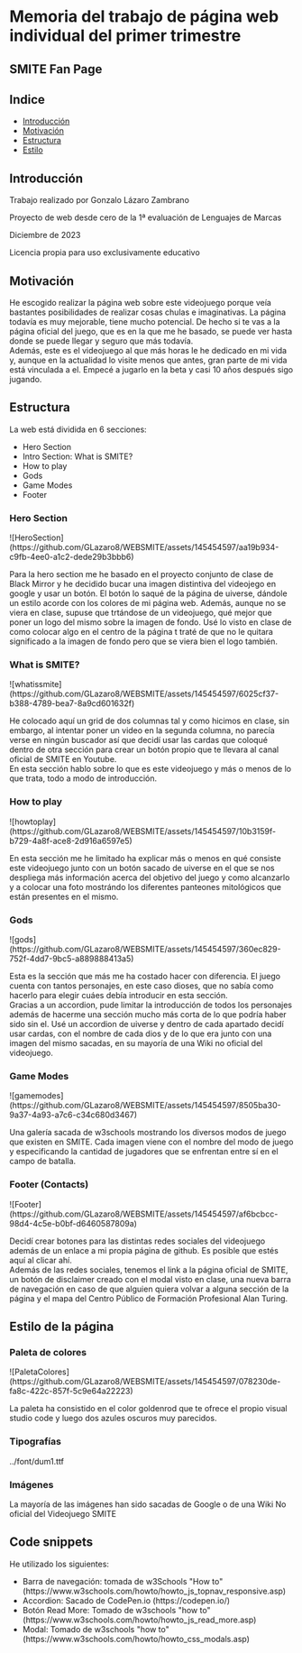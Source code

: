 <h1>Memoria del trabajo de página web individual del primer trimestre</h1>
<h2>SMITE Fan Page</h2>
<h2>Indice</h2>
<ul>
  <li><a href="#introduccion">Introducción</a></li>
  <li><a href="#motivacion">Motivación</a></li>
  <li><a href="#estructura">Estructura</a></li>
  <li><a href="#estilo">Estilo</a></li>
</ul>

<h2 id="introduccion">Introducción</h2>
<p>Trabajo realizado por Gonzalo Lázaro Zambrano</p>
<p>Proyecto de web desde cero de la 1ª evaluación de Lenguajes de Marcas</p>
<p>Diciembre de 2023 </p>
<p>Licencia propia para uso exclusivamente educativo</p>

<h2 id="motivacion">Motivación</h2>
<p>He escogido realizar la página web sobre este videojuego porque veía bastantes posibilidades de realizar cosas chulas e imaginativas. La página todavía es muy mejorable, tiene mucho potencial. De hecho si te vas a la página oficial del juego, que es en la que me he basado, se puede ver hasta donde se puede llegar y seguro que más todavía.<br>Además, este es el videojuego al que más horas le he dedicado en mi vida y, aunque en la actualidad lo visite menos que antes, gran parte de mi vida está vinculada a el. Empecé a jugarlo en la beta y casi 10 años después sigo jugando.</p>

<h2 id="estructura">Estructura</h2>
<p>La web está dividida en  6 secciones:</p>
<ul>
  <li>Hero Section</li>  
  <li>Intro Section: What is SMITE?</li>
  <li>How to play</li>
  <li>Gods</li>
  <li>Game Modes</li>
  <li>Footer</li>
</ul>

<h3>Hero Section</h3>
![HeroSection](https://github.com/GLazaro8/WEBSMITE/assets/145454597/aa19b934-c9fb-4ee0-a1c2-dede29b3bbb6)

<p>Para la hero section me he basado en el proyecto conjunto de clase de Black Mirror y he decidido bucar una imagen distintiva del videojego en google y usar un botón. El botón lo saqué de la página de uiverse, dándole un estilo acorde con los colores de mi página web. Además, aunque no se viera en clase, supuse que trtándose de un videojuego, qué mejor que poner un logo del mismo sobre la imagen de fondo. Usé lo visto en clase de como colocar algo en el centro de la página t traté de que no le quitara significado a la imagen de fondo pero que se viera bien el logo también.</p>

<h3>What is SMITE?</h3>
![whatissmite](https://github.com/GLazaro8/WEBSMITE/assets/145454597/6025cf37-b388-4789-bea7-8a9cd601632f)

<p>He colocado aquí un grid de dos columnas tal y como hicimos en clase, sin embargo, al intentar poner un video en la segunda columna, no parecía verse en ningún buscador así que decidí usar las cardas que coloqué dentro de otra sección para crear un botón propio que te llevara al canal oficial de SMITE en Youtube.<br>En esta sección hablo sobre lo que es este videojuego y más o menos de lo que trata, todo a modo de introducción.</p>

<h3>How to play</h3>
![howtoplay](https://github.com/GLazaro8/WEBSMITE/assets/145454597/10b3159f-b729-4a8f-ace8-2d916a6597e5)

<p>En esta sección me he limitado ha explicar más o menos en qué consiste este videojuego junto con un botón sacado de uiverse en el que se nos despliega más información acerca del objetivo del juego y como alcanzarlo y a colocar una foto mostrándo los diferentes panteones mitológicos que están presentes en el mismo.</p>

<h3>Gods</h3>
![gods](https://github.com/GLazaro8/WEBSMITE/assets/145454597/360ec829-752f-4dd7-9bc5-a889888413a5)

<p>Esta es la sección que más me ha costado hacer con diferencia. El juego cuenta con tantos personajes, en este caso dioses, que no sabía como hacerlo para elegir cuáes debía introducir en esta sección.<br>Gracias a un accordion, pude limitar la introducción de todos los personajes además de hacerme una sección mucho más corta de lo que podría haber sido sin el. Usé un accordion de uiverse y dentro de cada apartado decidí usar cardas, con el nombre de cada dios y de lo que era junto con una imagen del mismo sacadas, en su mayoría de una Wiki no oficial del videojuego.</p>

<h3>Game Modes</h3>
![gamemodes](https://github.com/GLazaro8/WEBSMITE/assets/145454597/8505ba30-9a37-4a93-a7c6-c34c680d3467)

<p>Una galería sacada de w3schools mostrando los diversos modos de juego que existen en SMITE. Cada imagen viene con el nombre del modo de juego y especificando la cantidad de jugadores que se enfrentan entre sí en el campo de batalla.</p>

<h3>Footer (Contacts)</h3>
![Footer](https://github.com/GLazaro8/WEBSMITE/assets/145454597/af6bcbcc-98d4-4c5e-b0bf-d6460587809a)

<p>Decidí crear botones para las distintas redes sociales del videojuego además de un enlace a mi propia página de github. Es posible que estés aquí al clicar ahí.<br>Además de las redes sociales, tenemos el link a la página oficial de SMITE, un botón de disclaimer creado con el modal visto en clase, una nueva barra de navegación en caso de que alguien quiera volvar a alguna sección de la página y el mapa del Centro Público de Formación Profesional Alan Turing.</p>

<h2 id="estilo">Estilo de la página</h2>
<h3>Paleta de colores</h3>
![PaletaColores](https://github.com/GLazaro8/WEBSMITE/assets/145454597/078230de-fa8c-422c-857f-5c9e64a22223)

<p>La paleta ha consistido en el color goldenrod que te ofrece el propio visual studio code y luego dos azules oscuros muy parecidos.</p>
<h3>Tipografías</h3>
<p>../font/dum1.ttf</p>
<h3>Imágenes</h3>
<p>La mayoría de las imágenes han sido sacadas de Google o de una Wiki No oficial del Videojuego SMITE</p>
<h2 id="snippets">Code snippets</h2>
<p>He utilizado los siguientes:</p>
<ul>
  <li>Barra de navegación: tomada de w3Schools "How to" (https://www.w3schools.com/howto/howto_js_topnav_responsive.asp)</li>
  <li>Accordion: Sacado de CodePen.io (https://codepen.io/)</li>
  <li>Botón Read More: Tomado de w3schools "how to" (https://www.w3schools.com/howto/howto_js_read_more.asp)</li>
  <li>Modal: Tomado de w3schools "how to" (https://www.w3schools.com/howto/howto_css_modals.asp)</li>
</ul>
